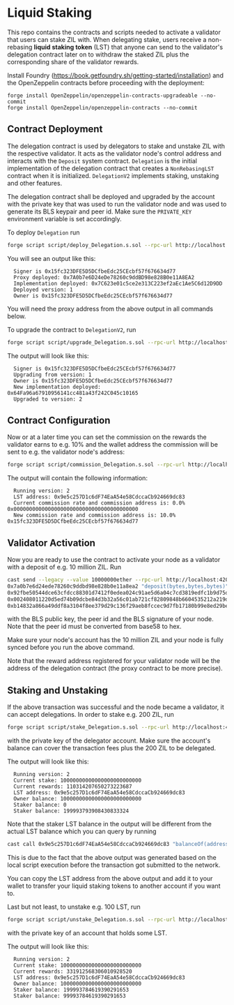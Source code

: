 # Liquid Staking

This repo contains the contracts and scripts needed to activate a validator that users can stake ZIL with. When delegating stake, users receive a non-rebasing **liquid staking token** (LST) that anyone can send to the validator's delegation contract later on to withdraw the staked ZIL plus the corresponding share of the validator rewards.

Install Foundry (https://book.getfoundry.sh/getting-started/installation) and the OpenZeppelin contracts before proceeding with the deployment:
```
forge install OpenZeppelin/openzeppelin-contracts-upgradeable --no-commit
forge install OpenZeppelin/openzeppelin-contracts --no-commit
```

## Contract Deployment
The delegation contract is used by delegators to stake and unstake ZIL with the respective validator. It acts as the validator node's control address and interacts with the `Deposit` system contract. `Delegation` is the initial implementation of the delegation contract that creates a `NonRebasingLST` contract when it is initialized. `DelegationV2` implements staking, unstaking and other features.

The delegation contract shall be deployed and upgraded by the account with the private key that was used to run the validator node and was used to generate its BLS keypair and peer id. Make sure the `PRIVATE_KEY` environment variable is set accordingly.

To deploy `Delegation` run
```bash
forge script script/deploy_Delegation.s.sol --rpc-url http://localhost:4201 --broadcast --legacy
```
You will see an output like this:
```
  Signer is 0x15fc323DFE5D5DCfbeEdc25CEcbf57f676634d77
  Proxy deployed: 0x7A0b7e6D24eDe78260c9ddBD98e828B0e11A8EA2 
  Implementation deployed: 0x7C623e01c5ce2e313C223ef2aEc1Ae5C6d12D9DD
  Deployed version: 1
  Owner is 0x15fc323DFE5D5DCfbeEdc25CEcbf57f676634d77
```

You will need the proxy address from the above output in all commands below.

To upgrade the contract to `DelegationV2`, run
```bash
forge script script/upgrade_Delegation.s.sol --rpc-url http://localhost:4201 --broadcast --legacy --sig "run(address payable)" 0x7A0b7e6D24eDe78260c9ddBD98e828B0e11A8EA2
```

The output will look like this:
```
  Signer is 0x15fc323DFE5D5DCfbeEdc25CEcbf57f676634d77
  Upgrading from version: 1
  Owner is 0x15fc323DFE5D5DCfbeEdc25CEcbf57f676634d77
  New implementation deployed: 0x64Fa96a67910956141cc481a43f242C045c10165
  Upgraded to version: 2
```

## Contract Configuration

Now or at a later time you can set the commission on the rewards the validator earns to e.g. 10% and the wallet address the commission will be sent to e.g. the validator node's address:
```bash
forge script script/commission_Delegation.s.sol --rpc-url http://localhost:4201 --broadcast --legacy --sig "run(address payable, uint16, address)" 0x7A0b7e6D24eDe78260c9ddBD98e828B0e11A8EA2 1000 0x15fc323DFE5D5DCfbeEdc25CEcbf57f676634d77
```

The output will contain the following information:
```
  Running version: 2
  LST address: 0x9e5c257D1c6dF74EaA54e58CdccaCb924669dc83
  Current commission rate and commission address is: 0.0% 0x0000000000000000000000000000000000000000
  New commission rate and commission address is: 10.0% 0x15fc323DFE5D5DCfbeEdc25CEcbf57f676634d77
```

## Validator Activation
Now you are ready to use the contract to activate your node as a validator with a deposit of e.g. 10 million ZIL. Run
```bash
cast send --legacy --value 10000000ether --rpc-url http://localhost:4201 --private-key $PRIVATE_KEY \
0x7a0b7e6d24ede78260c9ddbd98e828b0e11a8ea2 "deposit(bytes,bytes,bytes)" \
0x92fbe50544dce63cfdcc88301d7412f0edea024c91ae5d6a04c7cd3819edfc1b9d75d9121080af12e00f054d221f876c \
0x002408011220d5ed74b09dcbe84d3b32a56c01ab721cf82809848b6604535212a219d35c412f \
0xb14832a866a49ddf8a3104f8ee379d29c136f29aeb8fccec9d7fb17180b99e8ed29bee2ada5ce390cb704bc6fd7f5ce814f914498376c4b8bc14841a57ae22279769ec8614e2673ba7f36edc5a4bf5733aa9d70af626279ee2b2cde939b4bd8a
```
with the BLS public key, the peer id and the BLS signature of your node. Note that the peer id must be converted from base58 to hex.

Make sure your node's account has the 10 million ZIL and your node is fully synced before you run the above command.

Note that the reward address registered for your validator node will be the address of the delegation contract (the proxy contract to be more precise).

## Staking and Unstaking
If the above transaction was successful and the node became a validator, it can accept delegations. In order to stake e.g. 200 ZIL, run 
```bash
forge script script/stake_Delegation.s.sol --rpc-url http://localhost:4201 --broadcast --legacy --sig "run(address payable, uint256)" 0x7A0b7e6D24eDe78260c9ddBD98e828B0e11A8EA2 200000000000000000000 --private-key 0x...
```
with the private key of the delegator account. Make sure the account's balance can cover the transaction fees plus the 200 ZIL to be delegated.

The output will look like this:
```
  Running version: 2
  Current stake: 10000000000000000000000000 
  Current rewards: 110314207650273223687
  LST address: 0x9e5c257D1c6dF74EaA54e58CdccaCb924669dc83
  Owner balance: 10000000000000000000000000
  Staker balance: 0
  Staker balance: 199993793908430833324
```

Note that the staker LST balance in the output will be different from the actual LST balance which you can query by running
```bash
cast call 0x9e5c257D1c6dF74EaA54e58CdccaCb924669dc83 "balanceOf(address)(uint256)" 0xd819fFcE7A58b1E835c25617Db7b46a00888B013 --rpc-url http://localhost:4201  | sed 's/\[[^]]*\]//g'
```
This is due to the fact that the above output was generated based on the local script execution before the transaction got submitted to the network.

You can copy the LST address from the above output and add it to your wallet to transfer your liquid staking tokens to another account if you want to.

Last but not least, to unstake e.g. 100 LST, run
```bash
forge script script/unstake_Delegation.s.sol --rpc-url http://localhost:4201 --broadcast --legacy --sig "run(address payable, uint256)" 0x7A0b7e6D24eDe78260c9ddBD98e828B0e11A8EA2 100000000000000000000 --private-key 0x...
```
with the private key of an account that holds some LST.

The output will look like this:
```
  Running version: 2
  Current stake: 10000000000000000000000000 
  Current rewards: 331912568306010928520
  LST address: 0x9e5c257D1c6dF74EaA54e58CdccaCb924669dc83
  Owner balance: 10000000000000000000000000
  Staker balance: 199993784619390291653
  Staker balance: 99993784619390291653
```
